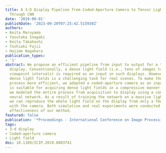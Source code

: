 ```yaml
---
title: A 3-D Display Pipeline from Coded-Aperture Camera to Tensor Light-Field Display
  Through CNN
date: '2019-09-01'
publishDate: '2023-09-20T07:25:42.515930Z'
authors:
- Keita Maruyama
- Yasutaka Inagaki
- Keita Takahashi
- Toshiaki Fujii
- Hajime Nagahara
publication_types:
- '1'
abstract: We propose an efficient pipeline from input to output for a tensor light-field
  display. Conventionally, a dense light field (i.e., tens of images taken with narrow
  viewpoint intervals) is required as an input in such displays. However, obtaining
  dense light fields is a challenging task for real scenes. To make the acquisition
  process more efficient, we adopted a coded-aperture camera as an input device, which
  is suitable for acquiring dense light fields in a compressive manner. Moreover,
  we modeled the entire process from acquisition to display using a convolutional
  neural network. As a result of training the network on a massive light field data,
  we can reproduce the whole light field on the display from only a few images taken
  with the camera. Both simulative and real experiments were conducted to show the
  effectiveness of our method.
featured: false
publication: '*Proceedings - International Conference on Image Processing, ICIP*'
tags:
- 3-d display
- Coded-aperture camera
- Light field
doi: 10.1109/ICIP.2019.8803741
---
```


